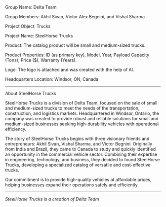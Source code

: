 Group Name: Delta Team

Group Members: Akhil Sivan, Victor Alex Begnini, and Vishal Sharma

Project Object: Trucks

Project Name: SteelHorse Trucks

Product: The catalog product will be small and medium-sized trucks.

Product Properties: ID (as primary key), Model, Year, Payload Capacity (Tons), Price ($), Warranty (Years).

Logo: The logo is attached and was created with the help of AI.

Headquarters Location: Windsor, ON, Canada

-------------------------------------------------------------------

About SteelHorse Trucks

SteelHorse Trucks is a division of Delta Team, focused on the sale of small and medium-sized trucks to meet the needs of the transportation, construction, and logistics markets. Headquartered in Windsor, Ontario, the company was created to provide robust and reliable solutions for small and medium-sized businesses seeking high-durability vehicles with operational efficiency.

The story of SteelHorse Trucks begins with three visionary friends and entrepreneurs: Akhil Sivan, Vishal Sharma, and Victor Begnini. Originally from India and Brazil, they came to Canada to study and quickly identified an opportunity in the commercial vehicle sector. Combining their expertise in engineering, technology, and business, they decided to found SteelHorse Trucks, developing a specialized catalog of versatile and cost-effective trucks.

Our commitment is to provide high-quality vehicles at affordable prices, helping businesses expand their operations safely and efficiently.

------------------------------------------------------------------------

*SteelHorse Trucks is a creation of Delta Team*
